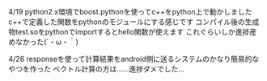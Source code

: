 4/19
python2.x環境でboost.pythonを使ってc++をpython上で動かしました
c++で定義した関数をpythonのモジュールにする感じです
コンパイル後の生成物test.soをpythonでimportするとhello関数が使えます
これぐらいしか進捗産めなかった(´・ω・｀)

4/26
responseを使って計算結果をandroid側に送るシステムのかなり簡易的なやつを作った
ベクトル計算の方は……進捗ダメでした…
